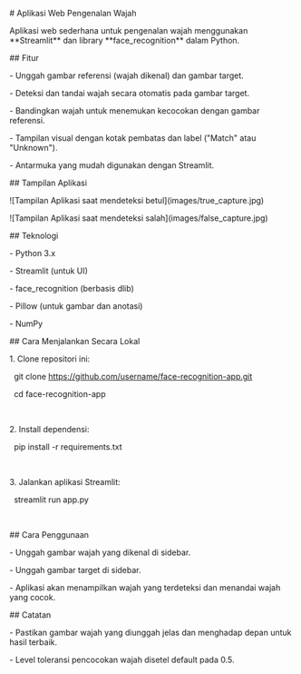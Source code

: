 

\# Aplikasi Web Pengenalan Wajah



Aplikasi web sederhana untuk pengenalan wajah menggunakan \*\*Streamlit\*\* dan library \*\*face\_recognition\*\* dalam Python.



\## Fitur

\- Unggah gambar referensi (wajah dikenal) dan gambar target.

\- Deteksi dan tandai wajah secara otomatis pada gambar target.

\- Bandingkan wajah untuk menemukan kecocokan dengan gambar referensi.

\- Tampilan visual dengan kotak pembatas dan label ("Match" atau "Unknown").

\- Antarmuka yang mudah digunakan dengan Streamlit.



\## Tampilan Aplikasi

!\[Tampilan Aplikasi saat mendeteksi betul](images/true\_capture.jpg)

!\[Tampilan Aplikasi saat mendeteksi salah](images/false\_capture.jpg)





\## Teknologi

\- Python 3.x

\- Streamlit (untuk UI)

\- face\_recognition (berbasis dlib)

\- Pillow (untuk gambar dan anotasi)

\- NumPy



\## Cara Menjalankan Secara Lokal

1\. Clone repositori ini:

&nbsp;  git clone https://github.com/username/face-recognition-app.git

&nbsp;  cd face-recognition-app

&nbsp; 

2\. Install dependensi:

&nbsp;  pip install -r requirements.txt

&nbsp;  

3\. Jalankan aplikasi Streamlit:

&nbsp;  streamlit run app.py

&nbsp;  



\## Cara Penggunaan

\- Unggah gambar wajah yang dikenal di sidebar.

\- Unggah gambar target di sidebar.

\- Aplikasi akan menampilkan wajah yang terdeteksi dan menandai wajah yang cocok.



\## Catatan

\- Pastikan gambar wajah yang diunggah jelas dan menghadap depan untuk hasil terbaik.

\- Level toleransi pencocokan wajah disetel default pada 0.5.



